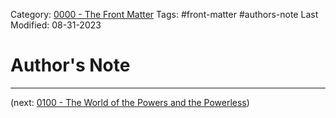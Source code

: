 Category: [0000 - The Front Matter](0000%20-%20The%20Front%20Matter.md)
Tags: #front-matter #authors-note 
Last Modified: 08-31-2023
# Author's Note

****

(next: [0100 - The World of the Powers and the Powerless](0100%20-%20The%20World%20of%20the%20Powers%20and%20the%20Powerless/0100%20-%20The%20World%20of%20the%20Powers%20and%20the%20Powerless.md))